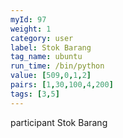 ```yaml
---
myId: 97
weight: 1
category: user
label: Stok Barang
tag_name: ubuntu
run_time: /bin/python
value: [509,0,1,2]
pairs: [1,30,100,4,200]
tags: [3,5]
---
```

participant Stok Barang
